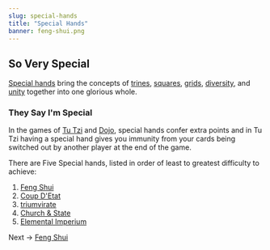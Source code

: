 ```yaml
---
slug: special-hands
title: "Special Hands"
banner: feng-shui.png
---
```

## So Very Special

[Special hands](special-hands) bring the concepts of [trines](trines), [squares](sqaures), [grids](grids), [diversity](diversity), and [unity](unity) together into one glorious whole.

### They Say I'm Special

In the games of [Tu Tzi](tu-tzi) and [Dojo](dojo), special hands confer extra points and in Tu Tzi having a special hand gives you immunity from your cards being switched out by another player at the end of the game.

There are Five Special hands, listed in order of least to greatest difficulty to achieve:

1. [Feng Shui](feng-shui "Feng Shui")
1. [Coup D'Etat](coup-detat "Coup D'Etat")
1. [triumvirate](triumvirate "triumvirate")
1. [Church & State](church-state "Church & State")
1. [Elemental Imperium](elemental-imperium "Elemental Imperium")

Next -> [Feng Shui](feng-shui)